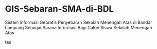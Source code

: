 # GIS-Sebaran-SMA-di-BDL
Sistem Informasi Georafis  Penyebaran Sekolah Menengah Atas di Bandar Lampung Sebagai Sarana Informasi Bagi Calon Siswa Sekolah Menengah Atas


tes
